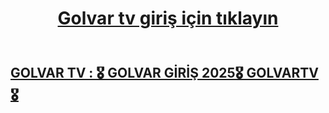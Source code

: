 
<header>

# [Golvar tv giriş için tıklayın](https://golxtv.live/)

</header>


## [GOLVAR TV : 🎖️ GOLVAR GİRİŞ 2025🎖️ GOLVARTV 🎖️](https://golxtv.live/)
